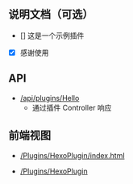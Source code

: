 ## 说明文档（可选）

- [] 这是一个示例插件
- [x] 感谢使用

## API

- [/api/plugins/Hello](/api/plugins/Hello)
  - 通过插件 Controller 响应

## 前端视图

- [/Plugins/HexoPlugin/index.html](/Plugins/HexoPlugin/index.html)

- [/Plugins/HexoPlugin](/Plugins/HexoPlugin)

